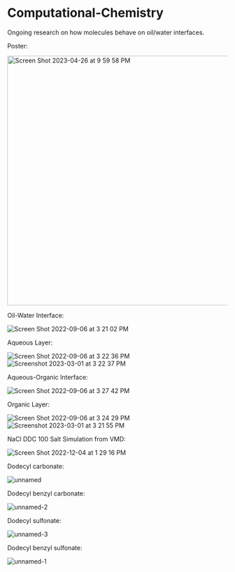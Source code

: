 # Computational-Chemistry
Ongoing research on how molecules behave on oil/water interfaces.

Poster: 

<img width="569" alt="Screen Shot 2023-04-26 at 9 59 58 PM" src="https://user-images.githubusercontent.com/62251927/234763472-8d9269b5-eda9-47ac-ae67-167f2a3779e5.png">


Oil-Water Interface: 

![Screen Shot 2022-09-06 at 3 21 02 PM](https://user-images.githubusercontent.com/62251927/188936627-eecb847b-01d1-4f29-892f-8a3e18c493bd.png)

Aqueous Layer: 

![Screen Shot 2022-09-06 at 3 22 36 PM](https://user-images.githubusercontent.com/62251927/188936581-ade1a541-105e-4df5-b8d4-cc913062b752.png)
![Screenshot 2023-03-01 at 3 22 37 PM](https://user-images.githubusercontent.com/62251927/232262051-6e6af280-ecf3-46e2-9435-3ec2ea79e7f3.png)

Aqueous-Organic Interface: 

![Screen Shot 2022-09-06 at 3 27 42 PM](https://user-images.githubusercontent.com/62251927/188936679-cf175e8c-b99e-412c-a1f7-d420d87bcaf6.png)

Organic Layer: 

![Screen Shot 2022-09-06 at 3 24 29 PM](https://user-images.githubusercontent.com/62251927/188936748-d33e462d-9bc9-4b90-b5b2-75595dbca5ef.png)
![Screenshot 2023-03-01 at 3 21 55 PM](https://user-images.githubusercontent.com/62251927/232262057-f3ccc1d7-9e11-4579-bb35-ad41d36ca698.png)

NaCl DDC 100 Salt Simulation from VMD: 

![Screen Shot 2022-12-04 at 1 29 16 PM](https://user-images.githubusercontent.com/62251927/205516789-6241c6e3-e94b-45d6-b255-b932a72de9fa.png)

Dodecyl carbonate: 

![unnamed](https://user-images.githubusercontent.com/62251927/232262078-f41a5423-104e-4124-ae7b-c9a0aca5d6a2.png)

Dodecyl benzyl carbonate: 

![unnamed-2](https://user-images.githubusercontent.com/62251927/232262081-6e612285-f578-4046-ac77-8b5f45f51fcb.png)

Dodecyl sulfonate: 

![unnamed-3](https://user-images.githubusercontent.com/62251927/232262100-debec635-cd67-40d4-859a-ef56f6216d85.png)

Dodecyl benzyl sulfonate:  

![unnamed-1](https://user-images.githubusercontent.com/62251927/232262093-8c85e189-1a78-444b-b2e3-de8941aeb9d3.png)
